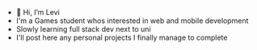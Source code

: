 - 👋 Hi, I’m Levi
- I'm a Games student whos interested in web and mobile development
- Slowly learning full stack dev next to uni
- I'll post here any personal projects I finally manage to complete
